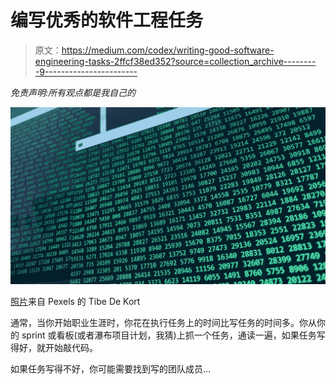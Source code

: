# 编写优秀的软件工程任务

> 原文：<https://medium.com/codex/writing-good-software-engineering-tasks-2ffcf38ed352?source=collection_archive---------9----------------------->

*免责声明:所有观点都是我自己的*

![](img/dccc46c65b2b505a043c5a24ccd22aa7.png)

[照片](https://www.pexels.com/photo/codes-on-screen-9951077/)来自 Pexels 的 Tibe De Kort

通常，当你开始职业生涯时，你花在执行任务上的时间比写任务的时间多。你从你的 sprint 或看板(或者瀑布项目计划，我猜)上抓一个任务，通读一遍，如果任务写得好，就开始敲代码。

如果任务写得不好，你可能需要找到写的团队成员…